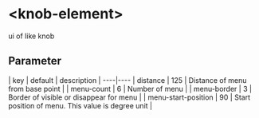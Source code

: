 # \<knob-element\>

ui of like knob

## Parameter

| key | default | description |
----|---- 
| distance | 125 | Distance of menu from base point |
| menu-count | 6 | Number of menu |
| menu-border | 3 | Border of visible or disappear for menu |
| menu-start-position | 90 | Start position of menu. This value is degree unit |  

